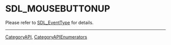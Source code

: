 # SDL_MOUSEBUTTONUP

Please refer to [SDL_EventType](SDL_EventType) for details.

----
[CategoryAPI](CategoryAPI), [CategoryAPIEnumerators](CategoryAPIEnumerators)

